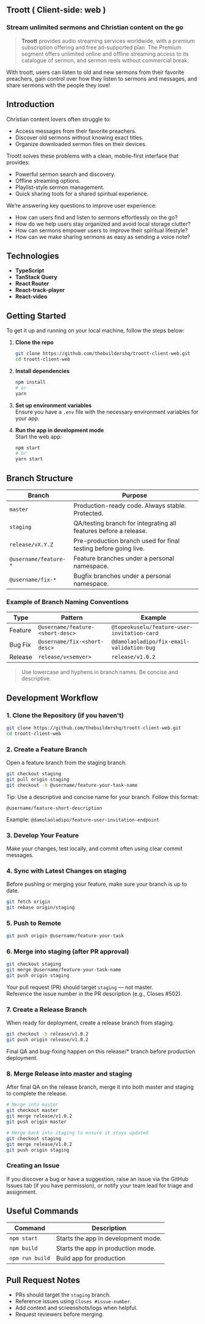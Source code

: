 ## Troott ( Client-side: web )

### Stream unlimited sermons and Christian content on the go

> **Troott** provides audio streaming services worldwide, with a premium subscription offering and free ad-supported plan. The Premium segment offers unlimited online and offline streaming access to its catalogue of sermon, and sermon reels without commercial break.

With troott, users can listen to old and new sermons from their favorite preachers, gain control over how they listen to sermons and messages, and share sermons with the people they love!

## Introduction

Christian content lovers often struggle to:
- Access messages from their favorite preachers.
- Discover old sermons without knowing exact titles.
- Organize downloaded sermon files on their devices.

Troott solves these problems with a clean, mobile-first interface that provides:
- Powerful sermon search and discovery.
- Offline streaming options.
- Playlist-style sermon management.
- Quick sharing tools for a shared spiritual experience.

We’re answering key questions to improve user experience:
- How can users find and listen to sermons effortlessly on the go?
- How do we help users stay organized and avoid local storage clutter?
- How can sermons empower users to improve their spiritual lifestyle?
- How can we make sharing sermons as easy as sending a voice note?


## Technologies

- **TypeScript**
- **TanStack Query**
- **React Router**
- **React-track-player**
- **React-video**

## Getting Started

To get it up and running on your local machine, follow the steps below:

1. **Clone the repo**  
   ```bash
   git clone https://github.com/thebuildershq/troott-client-web.git
   cd troott-client-web
   ```

2. **Install dependencies**  
   ```bash
   npm install
   # or
   yarn
   ```

3. **Set up environment variables**  
   Ensure you have a `.env` file with the necessary environment variables for your app.

7. **Run the app in development mode**  
   Start the web app:
   ```bash
   npm start
   # or
   yarn start
   ```

## Branch Structure


| Branch               | Purpose                                                                 |
|----------------------|-------------------------------------------------------------------------|
| `master`             | Production-ready code. Always stable. Protected.                        |
| `staging`            | QA/testing branch for integrating all features before a release.        |
| `release/vX.Y.Z`     | Pre-production branch used for final testing before going live.         |
| `@username/feature-*`| Feature branches under a personal namespace.                            |
| `@username/fix-*`    | Bugfix branches under a personal namespace.                             |

### Example of Branch Naming Conventions


| Type | Pattern | Example |
|------|---------|---------|
| Feature | `@username/feature-<short-desc>` | `@topeokuselu/feature-user-invitation-card` |
| Bug Fix | `@username/fix-<short-desc>` | `@damolaoladipo/fix-email-validation-bug` |
| Release | `release/v<semver>` | `release/v1.0.2` |

> Use lowercase and hyphens in branch names. Be concise and descriptive.


## Development Workflow

### 1. Clone the Repository (if you haven't)

```bash
git clone https://github.com/thebuildershq/troott-client-web.git
cd troott-client-web
```

### 2. Create a Feature Branch

Open a feature branch from the staging branch.

```bash
git checkout staging
git pull origin staging
git checkout -b @username/feature-your-task-name
```

Tip: Use a descriptive and concise name for your branch. Follow this format:

`@username/feature-short-description`

Example: `@damolaoladipo/feature-user-invitation-endpoint`

### 3. Develop Your Feature

Make your changes, test locally, and commit often using clear commit messages.

### 4. Sync with Latest Changes on staging

Before pushing or merging your feature, make sure your branch is up to date.

```bash
git fetch origin
git rebase origin/staging
```

### 5. Push to Remote

```bash
git push origin @username/feature-your-task
```

### 6. Merge into staging (after PR approval)

```bash
git checkout staging
git merge @username/feature-your-task-name
git push origin staging
```

 Your pull request (PR) should target `staging` — not master.  
Reference the issue number in the PR description (e.g., Closes #502).

### 7. Create a Release Branch

When ready for deployment, create a release branch from staging.

```bash
git checkout -b release/v1.0.2
git push origin release/v1.0.2
```

Final QA and bug-fixing happen on this release/* branch before production deployment.

### 8. Merge Release into master and staging

After final QA on the release branch, merge it into both master and staging to complete the release.

```bash
# Merge into master
git checkout master
git merge release/v1.0.2
git push origin master

# Merge back into staging to ensure it stays updated
git checkout staging
git merge release/v1.0.2
git push origin staging
```

### Creating an Issue

If you discover a bug or have a suggestion, raise an issue via the GitHub Issues tab (if you have permission), or notify your team lead for triage and assignment.


## Useful Commands


| Command            | Description                                   |
|--------------------|-----------------------------------------------|
| `npm start`      | Starts the app in development mode.             |
| `npm build`        | Starts the app in production mode.            |
| `npm run build`    | Build app for production                      |

## Pull Request Notes

- PRs should target the `staging` branch.
- Reference issues using `Closes #issue-number`.
- Add context and screenshots/logs when helpful.
- Request reviewers before merging.